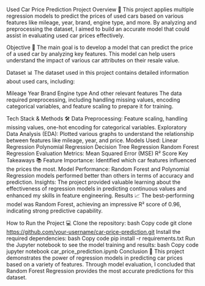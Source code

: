 Used Car Price Prediction
Project Overview 🚗
This project applies multiple regression models to predict the prices of used cars based on various features like mileage, year, brand, engine type, and more. By analyzing and preprocessing the dataset, I aimed to build an accurate model that could assist in evaluating used car prices effectively.

Objective 🎯
The main goal is to develop a model that can predict the price of a used car by analyzing key features. This model can help users understand the impact of various car attributes on their resale value.

Dataset 📊
The dataset used in this project contains detailed information about used cars, including:

Mileage
Year
Brand
Engine type
And other relevant features
The data required preprocessing, including handling missing values, encoding categorical variables, and feature scaling to prepare it for training.

Tech Stack & Methods 🛠️
Data Preprocessing: Feature scaling, handling missing values, one-hot encoding for categorical variables.
Exploratory Data Analysis (EDA): Plotted various graphs to understand the relationship between features like mileage, year, and price.
Models Used:
Linear Regression
Polynomial Regression
Decision Tree Regression
Random Forest Regression
Evaluation Metrics:
Mean Squared Error (MSE)
R² Score
Key Takeaways 📚
Feature Importance: Identified which car features influenced the prices the most.
Model Performance: Random Forest and Polynomial Regression models performed better than others in terms of accuracy and prediction.
Insights: The project provided valuable learning about the effectiveness of regression models in predicting continuous values and enhanced my skills in feature engineering.
Results 📈
The best-performing model was Random Forest, achieving an impressive R² score of 0.96, indicating strong predictive capability.

How to Run the Project 💻
Clone the repository:
bash
Copy code
git clone https://github.com/your-username/car-price-prediction.git
Install the required dependencies:
bash
Copy code
pip install -r requirements.txt
Run the Jupyter notebook to see the model training and results:
bash
Copy code
jupyter notebook car_price_prediction.ipynb
Conclusion 🚀
This project demonstrates the power of regression models in predicting car prices based on a variety of features. Through model evaluation, I concluded that Random Forest Regression provides the most accurate predictions for this dataset.
